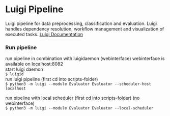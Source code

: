 # Luigi Pipeline
Luigi pipeline for data preprocessing, classification and evaluation.
Luigi handles dependency resolution, workflow management and visualization of executed tasks.
[Luigi Documentation](https://luigi.readthedocs.io/en/latest/index.html)

### Run pipeline
run pipeline in combination with luigidaemon (webinterface)
webinterface is available on localhost:8082  
start luigi daemon  
`$ luigid`  
run luigi pipeline (first cd into scripts-folder)  
`$ python3 -m luigi --module Evaluator Evaluator --scheduler-host localhost`  

run pipeline with local scheduler (first cd into scripts-folder) (no webinterface)  
`$ python3 -m luigi --module Evaluator Evaluator --local-scheduler`  

